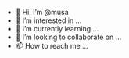 - 👋 Hi, I’m @musa
- 👀 I’m interested in ...
- 🌱 I’m currently learning ...
- 💞️ I’m looking to collaborate on ...
- 📫 How to reach me ...

<!---
musa/musackds is a ✨ special ✨ repository because its `README.md` (this file) appears on your GitHub profile.
You can click the Preview link to take a look at your changes.
